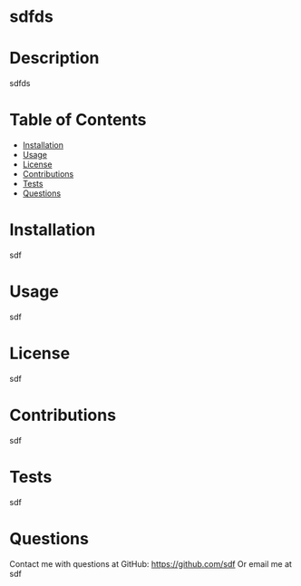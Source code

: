 
# sdfds

# Description
sdfds

# Table of Contents
* [Installation](#installation)
* [Usage](#usage)
* [License](#license)
* [Contributions](#contributions)
* [Tests](#tests)
* [Questions](#questions)

# Installation
sdf

# Usage
sdf

# License
sdf

# Contributions
sdf

# Tests
sdf

# Questions
Contact me with questions at GitHub: https://github.com/sdf
Or email me at sdf

